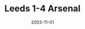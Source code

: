 ---
layout: post
title: Leeds 1-4 Arsenal
date: 2003-11-01
categories: premier-league
video: k1d2E9nrXkk
summary: Arsenal sweep past Leeds with an outstanding attacking display
excerpt: Arsenal sweep past Leeds with an outstanding attacking display
title: Leeds 1-4 Arsenal
---